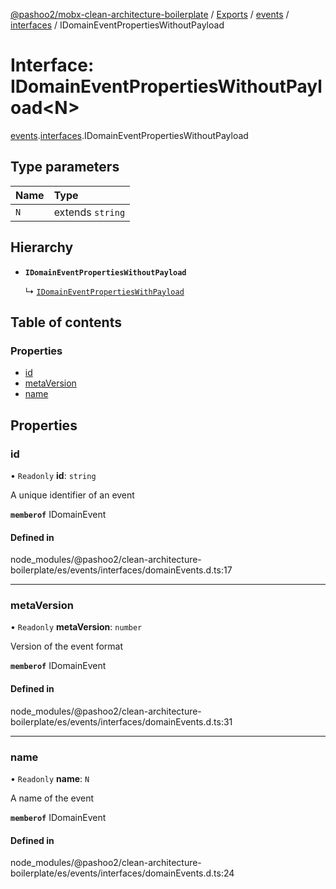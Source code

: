 [@pashoo2/mobx-clean-architecture-boilerplate](../README.md) / [Exports](../modules.md) / [events](../modules/events.md) / [interfaces](../modules/events.interfaces.md) / IDomainEventPropertiesWithoutPayload

# Interface: IDomainEventPropertiesWithoutPayload<N\>

[events](../modules/events.md).[interfaces](../modules/events.interfaces.md).IDomainEventPropertiesWithoutPayload

## Type parameters

| Name | Type |
| :------ | :------ |
| `N` | extends `string` |

## Hierarchy

- **`IDomainEventPropertiesWithoutPayload`**

  ↳ [`IDomainEventPropertiesWithPayload`](events.interfaces.idomaineventpropertieswithpayload.md)

## Table of contents

### Properties

- [id](events.interfaces.idomaineventpropertieswithoutpayload.md#id)
- [metaVersion](events.interfaces.idomaineventpropertieswithoutpayload.md#metaversion)
- [name](events.interfaces.idomaineventpropertieswithoutpayload.md#name)

## Properties

### id

• `Readonly` **id**: `string`

A unique identifier of an event

**`memberof`** IDomainEvent

#### Defined in

node_modules/@pashoo2/clean-architecture-boilerplate/es/events/interfaces/domainEvents.d.ts:17

___

### metaVersion

• `Readonly` **metaVersion**: `number`

Version of the event format

**`memberof`** IDomainEvent

#### Defined in

node_modules/@pashoo2/clean-architecture-boilerplate/es/events/interfaces/domainEvents.d.ts:31

___

### name

• `Readonly` **name**: `N`

A name of the event

**`memberof`** IDomainEvent

#### Defined in

node_modules/@pashoo2/clean-architecture-boilerplate/es/events/interfaces/domainEvents.d.ts:24
